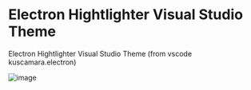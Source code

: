 # Electron Hightlighter Visual Studio Theme
Electron Hightlighter Visual Studio Theme (from vscode kuscamara.electron)

![image](https://user-images.githubusercontent.com/5619678/144810609-6787b680-bdb3-4979-bd02-ae323b01bec7.png)
